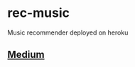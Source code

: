 # rec-music
Music recommender deployed on heroku

## [Medium](https://medium.com/@sdamoosavi/deploy-music-recommender-on-heroku-e0dce3d924ef)


